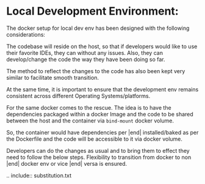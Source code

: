 
# Local Development Environment:

The docker setup for local dev env has been designed with the following considerations:

The codebase will reside on the host, so that if developers would like to use their favorite IDEs, they can without any issues. Also, they can develop/change the code the way they have been doing so far.

The method to reflect the changes to the code has also been kept very similar to facilitate smooth transition.

At the same time, it is important to ensure that the development env remains consistent across different Operating Systems/platforms.

For the same docker comes to the rescue. The idea is to have the dependencies packaged within a docker Image and the code to be shared between the host and the container via ```bind-mount``` docker volume.

So, the container would have dependencies per |end| installed/baked as per the Dockerfile and the code will be accessible to it via docker volume.

Developers can do the changes as usual and to bring them to effect they need to follow the below steps. Flexibility to transition from docker to non |end| docker env or vice |end| versa is ensured.

.. include:: substitution.txt
